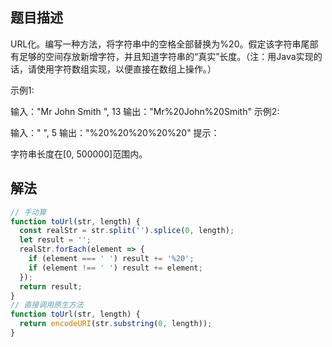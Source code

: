 ## 题目描述

URL化。编写一种方法，将字符串中的空格全部替换为%20。假定该字符串尾部有足够的空间存放新增字符，并且知道字符串的“真实”长度。（注：用Java实现的话，请使用字符数组实现，以便直接在数组上操作。）

示例1:

 输入："Mr John Smith    ", 13
 输出："Mr%20John%20Smith"
示例2:

 输入："               ", 5
 输出："%20%20%20%20%20"
提示：

字符串长度在[0, 500000]范围内。

## 解法

```javascript
// 手动算
function toUrl(str, length) {
  const realStr = str.split('').splice(0, length);
  let result = '';
  realStr.forEach(element => {
    if (element === ' ') result += '%20';
    if (element !== ' ') result += element;
  });
  return result;
}
// 直接调用原生方法
function toUrl(str, length) {
  return encodeURI(str.substring(0, length));
}
```
